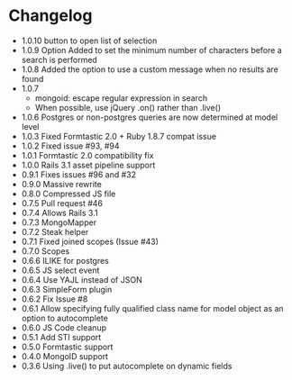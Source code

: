 # Changelog

* 1.0.10 button to open list of selection
* 1.0.9 Option Added to set the minimum number of characters before a search is performed
* 1.0.8 Added the option to use a custom message when no results are found
* 1.0.7
  * mongoid: escape regular expression in search
  * When possible, use jQuery .on() rather than .live()
* 1.0.6 Postgres or non-postgres queries are now determined at model level
* 1.0.3 Fixed Formtastic 2.0 + Ruby 1.8.7 compat issue
* 1.0.2 Fixed issue #93, #94
* 1.0.1 Formtastic 2.0 compatibility fix
* 1.0.0 Rails 3.1 asset pipeline support
* 0.9.1 Fixes issues #96 and #32
* 0.9.0 Massive rewrite
* 0.8.0 Compressed JS file
* 0.7.5 Pull request #46
* 0.7.4 Allows Rails 3.1
* 0.7.3 MongoMapper
* 0.7.2 Steak helper
* 0.7.1 Fixed joined scopes (Issue #43)
* 0.7.0 Scopes
* 0.6.6 ILIKE for postgres
* 0.6.5 JS select event
* 0.6.4 Use YAJL instead of JSON
* 0.6.3 SimpleForm plugin
* 0.6.2 Fix Issue #8
* 0.6.1 Allow specifying fully qualified class name for model object as an option to autocomplete
* 0.6.0 JS Code cleanup
* 0.5.1 Add STI support
* 0.5.0 Formtastic support
* 0.4.0 MongoID support
* 0.3.6 Using .live() to put autocomplete on dynamic fields

